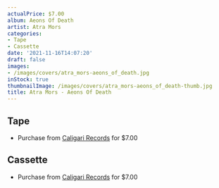 ```yaml
---
actualPrice: $7.00
album: Aeons Of Death
artist: Atra Mors
categories:
- Tape
- Cassette
date: '2021-11-16T14:07:20'
draft: false
images:
- /images/covers/atra_mors-aeons_of_death.jpg
inStock: true
thumbnailImage: /images/covers/atra_mors-aeons_of_death-thumb.jpg
title: Atra Mors - Aeons Of Death
---
```


## Tape
* Purchase from [Caligari Records](https://caligarirecords.storenvy.com/products/26450115-atra-mors-aeons-of-death) for $7.00
## Cassette
* Purchase from [Caligari Records](https://caligarirecords.storenvy.com/products/26450115-atra-mors-aeons-of-death) for $7.00
